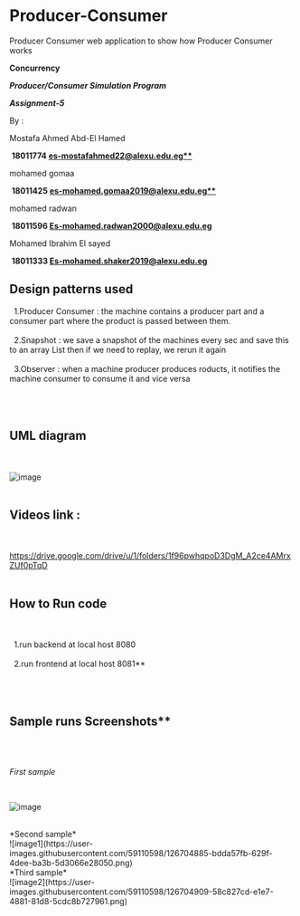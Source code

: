 # Producer-Consumer
Producer Consumer web application to show how Producer Consumer works
﻿

**Concurrency**

***Producer/Consumer Simulation Program***

***Assignment-5***

By :

Mostafa Ahmed Abd-El Hamed

&nbsp;**18011774 [es-mostafahmed22@alexu.edu.eg**](mailto:es-mostafahmed22@alexu.edu.eg)**

mohamed gomaa 

&nbsp;**18011425 [es-mohamed.gomaa2019@alexu.edu.eg**](mailto:es-mohamed.gomaa2019@alexu.edu.eg)**

mohamed radwan

&nbsp;**18011596 Es-mohamed.radwan2000@alexu.edu.eg**

Mohamed Ibrahim El sayed

&nbsp;**18011333 Es-mohamed.shaker2019@alexu.edu.eg**





## Design patterns used

&nbsp;&nbsp;1.Producer Consumer : the machine contains a producer part and a consumer part where the product is passed between them.
<br/><br/>
&nbsp;&nbsp;2.Snapshot : we save a snapshot of the machines every sec and save this to an array List then if we need to replay, we rerun it again
<br/><br/>
&nbsp;&nbsp;3.Observer : when a machine producer produces roducts, it notifies the machine consumer to consume it and vice versa
<br/><br/><br/><br/>
## UML diagram
<br/><br/>
![image](https://user-images.githubusercontent.com/59110598/126704516-2ab87162-5cbe-4a93-a7e3-f58f373ae639.png)
<br/><br/>
## Videos link :
<br/><br/>
https://drive.google.com/drive/u/1/folders/1f96pwhqpoD3DgM_A2ce4AMrxZUf0pTqD
<br/><br/>
## How to Run code
<br/><br/>
&nbsp;&nbsp;1.run backend at local host 8080
<br/><br/>
&nbsp;&nbsp;2.run frontend at local host 8081**
<br/><br/><br/><br/>
## Sample runs Screenshots**
<br/><br/><br/>
*First sample*

<br/>

![image](https://user-images.githubusercontent.com/59110598/126704695-b052c481-d7ab-4377-a5e1-0fea89f238e2.png)

<br/>
*Second sample*

<br/>
![image1](https://user-images.githubusercontent.com/59110598/126704885-bdda57fb-629f-4dee-ba3b-5d3066e28050.png)

<br/>
*Third sample*
<br/>
![image2](https://user-images.githubusercontent.com/59110598/126704909-58c827cd-e1e7-4881-81d8-5cdc8b727961.png)

<br/>


